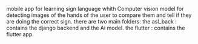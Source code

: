 mobile app for learning sign language whith Computer vision model for detecting images of the hands of the user to compare them and tell if they are doing the correct sign.
there are two main folders:
the asl_back : contains the django backend and the Ai model.
the flutter : contains the flutter app.
